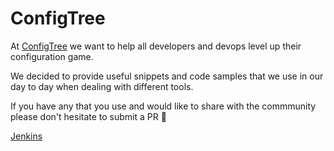 # ConfigTree

At [ConfigTree](https://www.configtree.co) we want to help all developers and devops level up their configuration game.

We decided to provide useful snippets and code samples that we use in our day to day when dealing with different tools.

If you have any that you use and would like to share with the commmunity please don't hesitate to submit a PR 🚀

[Jenkins](/Jenkins/README.md)
